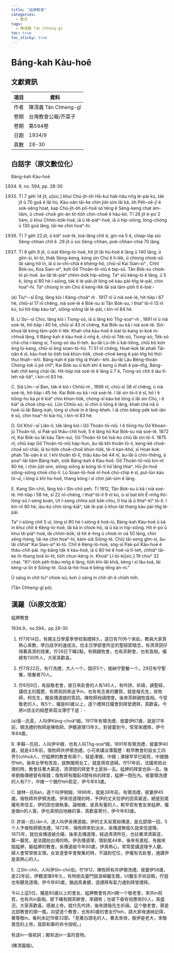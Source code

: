 ```yaml
---
title: "艋舺教會"
categories:
  - 散文
tags:
  - 陳清義 Tân Chheng-gī
toc: true
toc_sticky: true
---
```


# Báng-kah Kàu-hoē

## 文獻資訊

| 項目 | 資料 |
|---|---|
| 作者 | 陳清義 Tân Chheng-gī |
| 卷期 | 台灣教會公報/芥菜子 |
| 卷期 | 第594卷 |
| 日期 | 1934/9 |
| 頁數 | 28-30 |

## 白話字（原文數位化）

Báng-kah Kàu-hoē

1934. 9, no. 594, pp. 28-30

1. Tī 7 ge̍h 14 ji̍t, u[sic.] khui Chú-ji̍t-o̍h Hā-kuì ha̍k-hāu nn̄g lé-pài kú, ta̍k ji̍t ū 70 goā ê lâi hù. Kàu-oân tāi-ke chin jia̍t-sim lâi kà, o̍h Pe̍h-oē-jī ê sok-sêng hoat, kap Chú-ji̍t-o̍h pō͘-hoē só͘ tēng ê Sèng-keng chat àm-liām, ū choē-choē gín-án tit-tio̍h chin-choē ê hāu-kó. Tī 28 ji̍t ē-po͘ 2 tiám, ū khui Chhin-bo̍k-hoē, iā ū tê-piáⁿ-hoē, iā ū hip-siōng, lóng-chóng ū 130 goā lâng, tāi-ke chin hoaⁿ-hí.

2. Tī 7 ge̍h 22 ji̍t, ū kiâⁿ soé-lé, toā-lâng chi̍t ê, gín-ná 5 ê, chiap-la̍p siú Sèng-chhan chi̍t ê. 29 ji̍t ū siú Sèng-chhan, poê-chhan-chiá 70 lâng.

3. Tī 8 ge̍h 9 ji̍t, ū siat Kèng-ló-hoē, hit ji̍t lâi hù-hoē ê lâng ū 140 lâng, ū gîm-si, kî-tó, tha̍k Sèng-keng, kóng sìn Chú ê lí-le̍k, ū chiong chiok-sû lâi sàng hō͘ in, iā ū iú-chì-chiá ê khèng-hō, chiū-sī Kai Sian-siⁿ , Chhî Bo̍k-su, Koa Sian-siⁿ, koh Gô͘ Thoân-tō-niû ê tap-sû. Tân Bo̍k-su chiok-tó pì-hoē. āu-lâi tê-piáⁿ chhin-bo̍k hip-siōng. Taⁿ siū kèng-ló ê lâng, ū 5 ê, lóng sī 80 hè í-siōng, ta̍k ê lé-pài-ji̍t lóng oē kàu pài-tn̂g lé-pài, chin hoaⁿ-hí. Taⁿ chiong in sìn Chú ê keng-le̍k lâi siá tām-po̍h tī ē-toé:-

(a) Tiuⁿ--sī Eng, lâng kiò i Káng-choâⁿ ḿ . 1917 nî ū niá soé-lé, hit-tia̍p i 67 hè, chiū-sī 17 nî chêng, niá soé-lé ê Bo̍k-su sī Tân Bo̍k-su, i thiaⁿ tō-lí 13 nî kú, tuì hit-tia̍p kàu-taⁿ, siông-siông lâi lé-pài, i kin-nî 84 hè.

B. Lí So͘--sī Chio, lâng kiò i Tiong-só, iā ū lâng kiò Tn̂g-soaⁿ-ḿ , 1891 nî ū niá soé-lé, hit-tia̍p i 40 hè, chiū-sī 43 nî chêng, Kai Bo̍k-su kā i niá soé-lé. Sió-khoá lâi kóng tām-po̍h lí-le̍k: Khah chà kàu-hoē ê siat lú-kang sì-koè ín-chhoā lâng, tī Báng-kah ê kàu-hoē ū nn̄g ê, chiū-sī Te̍k-só, Tiong-só; Te̍k-só chá-chá í-keng sí, Tiong-só iáu tī-teh. āu-lâi Lú-o̍h ū kái-liông, chiū bô koh ēng lú-kang, chiū-sī ēng soan-tō-hū. Tī 51 nî chêng, Hoat-kok lâi phah Tâi-oân ê sî, kàu-hoē tú-tio̍h toā khún-tio̍k, choē-choē keng ê pài-tn̂g hō͘ thó͘-thuí thiah--khì. Báng-kah ê pài-tn̂g iā thiah--khì. āu-lâi Lâu Bêng-thoân Chóng-tok ū pê chîⁿ; Kai Bo̍k-su ū koh khí 4 keng ū thah ê pài-tn̂g, Báng-kah chi̍t keng chāi-lāi. Hit-tia̍p niá soé-lé ê lâng ū 7 ê, Tiong-só chi̍t ê iáu tī-teh nā-tiāⁿ, i kin-nî 83 hè.

C. Siā Lîm--sī Ban, ta̍k-ê kiò i Chhiū-ḿ , 1896 nî, chiū-sī 38 nî chêng, ū niá soé-lé, hit-tia̍p i 45 hè. Kai Bo̍k-su kā i niá soé-lé. I lâi sìn tō-lí ê sî, hō͘ i ê tiōng-hu ka pi ê kiáⁿ chin khún-tio̍k, chóng-sī kàu-bé lóng ū lâi sìn Chú, i ê kiáⁿ iā choè chip-sū. Lūn Chhiū-só, sī chin ū liōng ê lâng, khah chá nā ū hoē-iú lâi Báng-kah, lóng sī choè in ê lâng-kheh. I iā chin bêng-pe̍k toê-iân ê sū, chin hoaⁿ-hí kià-hù, i kin-nî 83 hè.

D. Gô͘ Khó͘--sī Liân-lí, ta̍k lâng kiò i Gô͘ Thoân-tō-niû. I ê tiōng-hu Gô͘ Khoan-jū Thoân-tō, sī Pak-pō͘ thâu-chi̍t hoê, 5 ê lâng hō͘ Kai Bo̍k-su niá soé-lé. 1872 nî, Kai Bo̍k-su lâi kàu Tām-suí, Gô͘ Thoân-tō bô loā-kú chiū lâi sìn tō-lí. 1875 nî, chiū kap Gô͘ Thoân-tō-niû ha̍p-hun, āu-lâi khì thoân tō-lí, keng-kè choē-choē só͘-chāi, iā tú-tio̍h choē-choē khún-tio̍k, tē-it kan-khó͘, sī Hoat-kok phah Tâi-oân ê sî. I khì thoân tō-lí, thâu kàu-bé 44 nî, āu-lâi ū chīn-thêng, ū poaⁿ-lâi tiàm Báng-kah, sio̍k Báng-kah ê Kàu-hoē. Gô͘ Thoân-tō-niû kin-nî 80 hè, i chin jia̍t-sim, siông-siông ài kóng tō-lí hō͘ lâng thiaⁿ. Hū-jîn-hoē siông-siông choè chú-lí. Lū Soan-tō-hoē nî-hoē chū-chi̍p ê sî, put-lūn kàu tó-uī, i lóng ū khì hù-hoē, thang kóng i sī chin jia̍t-sim ê lâng.

E. Kang Sîn-chō, lâng kiò i Sîn-chō peh. Tī 1912, Tân Bo̍k-su ū kā i niá soé-lé. Hit-tia̍p i 58 hè, sī 22 nî-chêng, i thiaⁿ tō-lí 9 nî kú, ū-sî bat khì Ē-mn̂g Kó͘-lōng-sū I-seng koán, Ut I-seng chhiú-su̍t ba̍k-chiu, tī hia iā ū thiaⁿ-kìⁿ tō-lí. I kin-nî 80 hè, iáu-kú chin ióng-kiāⁿ, ta̍k lé-pài ū khuì-la̍t thang kàu pài-tn̂g lé-pài.

Taⁿ í-siōng chit 5 uī, lóng sī 80 hè í-siōng ê hoē-iú, Báng-kah Kàu-hoē ū kā in khui chi̍t ê Kèng-ló-hoē, lâi kā in chiok-hō, iā ū kā in hip-siōng. Hit ē-po͘ ū khui tê-piáⁿ-hoē, lâi chhin-bo̍k; iā hit ê-hng ū chiok-ìn oá 50 lâng, chin sēng-hóng, tāi-ke chin hoaⁿ-hí, kám-siā Siōng-tè. Chiū tāi-seng gîm-si, āu-lâi chhiáⁿ Kai Sian-siⁿ kî-tó. Chit ê Kèng-ló-hoē, sǹg-sī Pak-pō͘ Kàu-hoē ê thâu-chi̍t-pái. ǹg-bāng ta̍k ê kàu-hoē, iā ū 80 hè ê hoē-iú tī-teh, chhiáⁿ tāi-ke m̄-thang boē kì-tit, tio̍h chun-kèng in. Khoàⁿ Lī-bī-ki[sic.] 19 chiuⁿ 32 chat. "Kìⁿ-tio̍h pe̍h thâu-mn̂g ê lâng, tio̍h khì-lâi khiā, kèng i sī lāu-toā, lâi kèng-uì lín ê Siōng-tè. Goá Iâ-hô-hoa ê bēng-lēng án-ni."

Ū sàng in chi̍t tiuⁿ chiok-sû; koh ū sàng in chi̍t-a̍h ê chia̍h mi̍h.

(Tân Chheng-gī pò).

## 漢羅（Ùi原文改寫）

艋舺教會

1934.9，no.594，pp.28-30

1. 佇7月14日，有開主日學夏季學校兩禮拜久，逐日有70外个來赴。教員大家真熱心來教，學白話字的速成法，佮主日學部會所定的聖經節暗念，有濟濟囝仔得著真濟的效果。佇28日下晡2點，有開親牧會，也有茶餅會，也有翕相，攏總有130外人，大家真歡喜。

2. 佇7月22日，有行洗禮，大人一个，囡仔5个，接納守聖餐一个。29日有守聖餐，陪餐者70人。

3. 佇8月9日，有設敬老會，彼日來赴會的人有140人，有吟詩，祈禱，讀聖經，講信主的履歷，有將祝詞來送予in，也有有志者的慶賀，就是偕先生，徐牧師，柯先生，閣吳傳道娘的答詞。陳牧師祝禱閉會。後來茶餅親牧翕相。今受敬老的人，有5个，攏是80歲以上，逐个禮拜日攏會到拜堂禮拜，真歡喜。今將in信主的經歷來寫淡薄佇下底：-

(a)張--氏英，人叫伊Káng-choâⁿ姆。1917年有領洗禮，彼霎伊67歲，就是17年前，領洗禮的牧師是陳牧師，伊聽道理13年久，對彼霎到今，常常來禮拜，伊今年84歲。

B. 李蘇--氏招，人叫伊中嫂，也有人叫Tn̂g-soaⁿ姆，1891年有領洗禮，彼霎伊40歲，就是43年前，偕牧師共伊領洗禮。小可來講淡薄履歷：較早教會的設女工四界引chhoā人，佇艋舺的教會有兩个，就是澤嫂，中嫂；澤嫂早早已經死，中嫂猶佇teh。後來女學有改良，就無閣用女工，就是用宣道婦。佇51年前，法國來拍台灣的時，教會拄著大窘逐，濟濟間的拜堂予土匪拆--去。艋舺的拜堂也拆--去。後來劉銘傳總督有賠錢；偕牧師有閣起4間有拆的拜堂，艋舺一間在內。彼霎領洗禮的人有7个，中嫂一个猶佇teh若定，伊今年83歲。

C. 謝林--氏Ban，逐个叫伊樹姆，1896年，就是38年前，有領洗禮，彼霎伊45歲。偕牧師共伊領洗禮。伊來信道理的時，予伊的丈夫佮伊的囝真窘逐，總是到尾攏有來信主，伊的囝也做執事。論樹嫂，是真有量的人，較早若有會友來艋舺，攏是做in的人客。伊也真明白地緣的事，真歡喜寄付，伊今年83歲。

D. 許吳--氏Liân-lí，逐人叫伊吳傳道娘。伊的丈夫吳寬裕傳道，是北部頭一回，5个人予偕牧師領洗禮。1872年，偕牧師來到淡水，吳傳道無偌久就來信道理。1875年，就佮吳傳道娘合婚，後來去傳道理，經過濟濟所在，也拄著濟濟窘逐，第一艱苦，是法國拍台灣的時。伊去傳道理，頭到尾44年，後來有進程，有搬來踮艋舺，屬艋舺的教會。吳傳道娘今年80歲，伊真熱心，常常愛講道理予人聽。婦人會常常做主理。女宣道會年會聚集的時，不論到佗位，伊攏有去赴會，通講伊是真熱心的人。

E. 江Sîn-chō，人叫伊Sîn-chō伯。佇1912，陳牧師有共伊領洗禮。彼霎伊58歲，是22年前，伊聽道理9年久，有時捌去廈門鼓浪嶼醫生館，Ut醫生手術目睭，佇遐也有聽見道理。伊今年80歲，猶過真勇健，逐禮拜有氣力通到拜堂禮拜。

今以上這5位，攏是80歲以上的會友，艋舺教會有共in開一个敬老會，來共in祝賀，也有共in翕相。彼下晡有開茶餅會，來親牧；也彼下昏有祝應倚50人，真盛況，大家真歡喜，感謝上帝。就代先吟詩，後來請偕先生祈禱。這个敬老會，算是北部教會的頭一擺。向望逐个教會，也有80歲的會友佇teh，請大家毋通袂記得，著尊敬in。看利未記19章32節。「見著白頭毛的人，著去來徛，敬伊是老大，來敬畏恁的上帝。我耶和華的命令按呢。」

有送in一張祝詞；閣有送in一盒的食物。

(陳清義報)。
